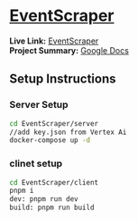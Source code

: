 # [EventScraper](https://eventscraper.devrohit.tech/)

 **Live Link:** [EventScraper](https://eventscraper.devrohit.tech/)  
 **Project Summary:** [Google Docs](https://docs.google.com/document/d/1unbaJxmWy2PyOHs4rkptRoYYg1GKlgABp4r_P8YEsyY/edit?usp=sharing)  

## Setup Instructions  

### Server Setup  

```bash
cd EventScraper/server
//add key.json from Vertex Ai
docker-compose up -d
```


### clinet setup 

```bash
cd EventScraper/client
pnpm i
dev: pnpm run dev
build: pnpm run build
```
